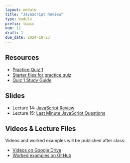```yaml
---
layout: module
title: "JavaScript Review"
type: module
prefix: topic
num: 11
draft: 1
due_date: 2024-10-23
---
```


## Resources
* <a href="https://docs.google.com/document/d/1OP4HDSD6ob029bYwF6Js_4CZfmhYsoYu3egewsM1MrA/edit?usp=sharing" target="_blank">Practice Quiz 1</a>
* <a href="../course-files/practice-quizzes/quiz01.zip" target="_blank">Starter files for practice quiz</a>
* <a href="https://docs.google.com/document/d/1v1JE_TZTISmL9NeXYEOzdqDnJYmCjKVxrxHJK7N5QP4/edit?usp=sharing" target="_blank">Quiz 1 Study Guide</a>

## Slides
* Lecture 14: [JavaScript Review](https://docs.google.com/presentation/d/1bIIpIa75dLl3ilk9pShTdcj69CU9113E4WF985qc3fI/edit?usp=sharing)
* Lecture 15: [Last Minute JavaScript Questions](https://docs.google.com/presentation/d/1deKOQxR81_oI63Fs2ti_wyG3a6DJZW3bQBM4q91YiQg/edit?usp=sharing)

## Videos & Lecture Files
Videos and worked examples will be published after class:
* <a href="https://drive.google.com/drive/folders/1b0RGogU8P2rKJAtcRpxMspHB919GUAXT?usp=sharing" target="_blank">Videos on Google Drive</a>
* <a href="https://github.com/vanwars/csci344" target="_blank">Worked examples on GitHub</a>
